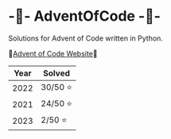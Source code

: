 # -🎄- AdventOfCode -🎄-
Solutions for Advent of Code written in Python.

:stars:[Advent of Code Website](https://adventofcode.com/):stars:

| Year  | Solved |
| ------------- | ------------- |
| 2022  | 30/50 :star: |
| 2021  | 24/50 :star:  |
| 2023  | 2/50 :star:  |
